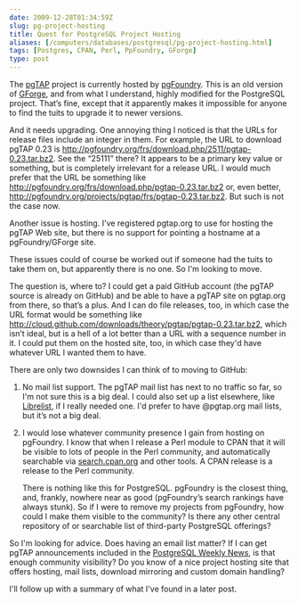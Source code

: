 ```yaml
--- 
date: 2009-12-28T01:34:59Z
slug: pg-project-hosting
title: Quest for PostgreSQL Project Hosting
aliases: [/computers/databases/postgresql/pg-project-hosting.html]
tags: [Postgres, CPAN, Perl, PpFoundry, GForge]
type: post
---
```


The [pgTAP] project is currently hosted by [pgFoundry]. This is an old version
of [GForge], and from what I understand, highly modified for the PostgreSQL
project. That’s fine, except that it apparently makes it impossible for anyone
to find the tuits to upgrade it to newer versions.

And it needs upgrading. One annoying thing I noticed is that the URLs for
release files include an integer in them. For example, the URL to download pgTAP
0.23 is <http://pgfoundry.org/frs/download.php/2511/pgtap-0.23.tar.bz2>. See the
“25111” there? It appears to be a primary key value or something, but is
completely irrelevant for a release URL. I would much prefer that the URL be
something like http://pgfoundry.org/frs/download.php/pgtap-0.23.tar.bz2 or, even
better, http://pgfoundry.org/projects/pgtap/frs/pgtap-0.23.tar.bz2. But such is
not the case now.

Another issue is hosting. I've registered pgtap.org to use for hosting the pgTAP
Web site, but there is no support for pointing a hostname at a pgFoundry/GForge
site.

These issues could of course be worked out if someone had the tuits to take them
on, but apparently there is no one. So I'm looking to move.

The question is, where to? I could get a paid GitHub account (the pgTAP source
is already on GitHub) and be able to have a pgTAP site on pgtap.org from there,
so that’s a plus. And I can do file releases, too, in which case the URL format
would be something like
http://cloud.github.com/downloads/theory/pgtap/pgtap-0.23.tar.bz2, which isn’t
ideal, but is a hell of a lot better than a URL with a sequence number in it. I
could put them on the hosted site, too, in which case they'd have whatever URL I
wanted them to have.

There are only two downsides I can think of to moving to GitHub:

1.  No mail list support. The pgTAP mail list has next to no traffic so far, so
    I'm not sure this is a big deal. I could also set up a list elsewhere, like
    [Librelist], if I really needed one. I'd prefer to have @pgtap.org mail
    lists, but it’s not a big deal.

2.  I would lose whatever community presence I gain from hosting on pgFoundry. I
    know that when I release a Perl module to CPAN that it will be visible to
    lots of people in the Perl community, and automatically searchable via
    [search.cpan.org] and other tools. A CPAN release is a release to the Perl
    community.

    There is nothing like this for PostgreSQL. pgFoundry is the closest thing,
    and, frankly, nowhere near as good (pgFoundry’s search rankings have always
    stunk). So if I were to remove my projects from pgFoundry, how could I make
    them visible to the community? Is there any other central repository of or
    searchable list of third-party PostgreSQL offerings?

So I'm looking for advice. Does having an email list matter? If I can get pgTAP
announcements included in the [PostgreSQL Weekly News], is that enough community
visibility? Do you know of a nice project hosting site that offers hosting, mail
lists, download mirroring and custom domain handling?

I'll follow up with a summary of what I've found in a later post.

  [pgTAP]: http://pgtap.projects.postgresql.org/
  [pgFoundry]: http://pgfoundry.org/
  [GForge]: http://gforge.org/
  [Librelist]: http://librelist.com/
  [search.cpan.org]: http://search.cpan.org/
  [PostgreSQL Weekly News]: http://www.postgresql.org/community/weeklynews/
